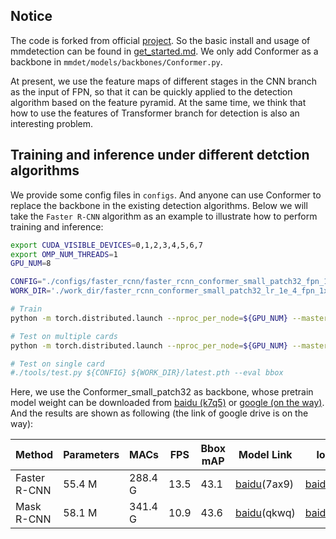 ## Notice
The code is forked from official [project](https://github.com/open-mmlab/mmdetection). So the basic install and usage of mmdetection can be found in [get_started.md](https://github.com/open-mmlab/mmdetection/blob/master/docs/get_started.md). We only add Conformer as a backbone in `mmdet/models/backbones/Conformer.py`.

At present, we use the feature maps of different stages in the CNN branch as the input of FPN, so that it can be quickly applied to the detection algorithm based on the feature pyramid. At the same time, we think that how to use the features of Transformer branch for detection is also an interesting problem.

## Training and inference under different detction algorithms
We provide some config files in `configs`. And anyone can use Conformer to replace the backbone in the existing detection algorithms. Below we will take the `Faster R-CNN` algorithm as an example to illustrate how to perform training and inference:

```bash
export CUDA_VISIBLE_DEVICES=0,1,2,3,4,5,6,7
export OMP_NUM_THREADS=1
GPU_NUM=8

CONFIG="./configs/faster_rcnn/faster_rcnn_conformer_small_patch32_fpn_1x_coco.py"
WORK_DIR='./work_dir/faster_rcnn_conformer_small_patch32_lr_1e_4_fpn_1x_coco_1344_800'

# Train
python -m torch.distributed.launch --nproc_per_node=${GPU_NUM} --master_port=50040 --use_env ./tools/train.py ${CONFIG} --work-dir ${WORK_DIR} --gpus ${GPU_NUM}  --launcher pytorch --cfg-options model.pretrained='./pretrain_models/Conformer_small_patch32.pth' model.backbone.patch_size=32

# Test on multiple cards
python -m torch.distributed.launch --nproc_per_node=${GPU_NUM} --master_port=50040 --use_env ./tools/test.py ${CONFIG} ${WORK_DIR}/latest.pth --launcher pytorch  --eval bbox

# Test on single card
#./tools/test.py ${CONFIG} ${WORK_DIR}/latest.pth --eval bbox
```

Here, we use the Conformer_small_patch32 as backbone, whose pretrain model weight can be downloaded from [baidu (k7q5)](https://pan.baidu.com/s/1pum_kOOwQYn404ZeGzjMlg) or [google (on the way)](). And the results are shown as following (the link of google drive is on the way):

| Method        | Parameters | MACs   | FPS | Bbox mAP | Model Link | log Link |
| ------------ | ---------- | ------ | ------ | --------- | ---- |---- |
| Faster R-CNN | 55.4 M     | 288.4 G | 13.5 | 43.1    | [baidu](https://pan.baidu.com/s/1lkZy_FTLeCRg3rVH8dOKOA)(7ax9) | [baidu](https://pan.baidu.com/s/10HTtS8FozMSYfHJv8L2H5w)(ymv4)|
| Mask R-CNN | 58.1 M     | 341.4 G | 10.9 | 43.6   | [baidu](https://pan.baidu.com/s/1wqvhbq4ePAPIZFqE0aCWEQ)(qkwq) |[baidu](https://pan.baidu.com/s/1lSq7hMTSA8fN7WNXTZqp7g)(gh2v)|
